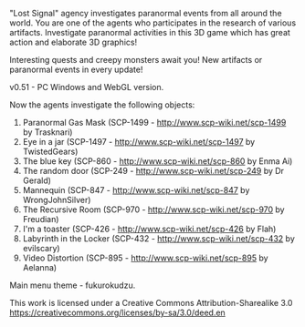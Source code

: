 "Lost Signal" agency investigates paranormal events from all around the world. You are one of the agents who participates in the research of various artifacts. Investigate paranormal activities in this 3D game which has great action and elaborate 3D graphics!

Interesting quests and creepy monsters await you! New artifacts or paranormal events in every update!

v0.51 - PC Windows and WebGL version.

Now the agents investigate the following objects:
1. Paranormal Gas Mask (SCP-1499 - http://www.scp-wiki.net/scp-1499 by Trasknari)
2. Eye in a jar (SCP-1497 - http://www.scp-wiki.net/scp-1497 by TwistedGears)
3. The blue key (SCP-860 - http://www.scp-wiki.net/scp-860 by Enma Ai)
4. The random door (SCP-249 - http://www.scp-wiki.net/scp-249 by Dr Gerald)
5. Mannequin (SCP-847 - http://www.scp-wiki.net/scp-847 by WrongJohnSilver)
6. The Recursive Room (SCP-970 - http://www.scp-wiki.net/scp-970 by Freudian)
7. I'm a toaster (SCP-426 - http://www.scp-wiki.net/scp-426 by Flah)
8. Labyrinth in the Locker (SCP-432 - http://www.scp-wiki.net/scp-432 by evilscary)
9. Video Distortion (SCP-895 - http://www.scp-wiki.net/scp-895 by Aelanna)

Main menu theme - fukurokudzu.

This work is licensed under a Creative Commons Attribution-Sharealike 3.0
https://creativecommons.org/licenses/by-sa/3.0/deed.en
